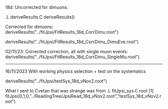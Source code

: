 18d:
Uncorrected for dimuons:

.L deriveResults.C
deriveResults()

Corrected for dimuons:
deriveResults("../fitJpsi/FitResults_18d_CorrDimu.root")

deriveResults("../fitJpsi/FitResults_18d_CorrDimu_DimuEve.root")


02/11/23:
Corrected correction, all with single muon events:
deriveResults("../fitJpsi/FitResults_18d_CorrDimu_SingleMu.root")


---
16/11/2023
With working physics selection + test on the systematics


deriveResults("../fitJpsi/testSys_18d_vNov2.root")

What I sent to Cvetan that was strange was from .L fitJpsi_sys.C
root [1] fitJpsi(0,1,0,"../ReadingTree/JpsiRead_18d_vNov2.root","testSys_18d_vNov2.root")
